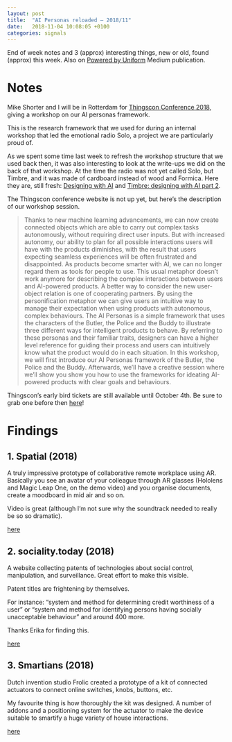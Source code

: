 ```yaml
---
layout: post
title:  "AI Personas reloaded — 2018/11"
date:   2018-11-04 10:08:05 +0100
categories: signals
---
```


End of week notes and 3 (approx) interesting things, new or old, found (approx) this week. Also on [Powered by Uniform](https://medium.com/uniform-creative-technology/tagged/weeknotes) Medium publication.

# Notes
Mike Shorter and I will be in Rotterdam for [Thingscon Conference 2018](https://www.thingscon.nl/), giving a workshop on our AI personas framework.

This is the research framework that we used for during an internal workshop that led the emotional radio Solo, a project we are particularly proud of.

As we spent some time last week to refresh the workshop structure that we used back then, it was also interesting to look at the write-ups we did on the back of that workshop. At the time the radio was not yet called Solo, but Timbre, and it was made of cardboard instead of wood and Formica. Here they are, still fresh: [Designing with AI](https://design.uniform.net/blog/designing-with-ai) and [Timbre: designing with AI part 2](https://design.uniform.net/blog/timbre-designing-with-ai-part-2).

The Thingscon conference website is not up yet, but here’s the description of our workshop session.

> Thanks to new machine learning advancements, we can now create connected objects which are able to carry out complex tasks autonomously, without requiring direct user inputs.
But with increased autonomy, our ability to plan for all possible interactions users will have with the products diminishes, with the result that users expecting seamless experiences will be often frustrated and disappointed.
As products become smarter with AI, we can no longer regard them as tools for people to use. This usual metaphor doesn’t work anymore for describing the complex interactions between users and AI-powered products. A better way to consider the new user-object relation is one of cooperating partners.
By using the personification metaphor we can give users an intuitive way to manage their expectation when using products with autonomous, complex behaviours.
The AI Personas is a simple framework that uses the characters of the Butler, the Police and the Buddy to illustrate three different ways for intelligent products to behave. By referring to these personas and their familiar traits, designers can have a higher level reference for guiding their process and users can intuitively know what the product would do in each situation.
In this workshop, we will first introduce our AI Personas framework of the Butler, the Police and the Buddy. Afterwards, we’ll have a creative session where we’ll show you show you how to use the frameworks for ideating AI-powered products with clear goals and behaviours.

Thingscon’s early bird tickets are still available until October 4th. Be sure to grab one before then [here](https://www.thingscon.nl/conference-2018/)!

# Findings

## 1. Spatial (2018)
A truly impressive prototype of collaborative remote workplace using AR. Basically you see an avatar of your colleague through AR glasses (Hololens and Magic Leap One, on the demo video) and you organise documents, create a moodboard in mid air and so on.

Video is great (although I’m not sure why the soundtrack needed to really be so so dramatic).

[here](https://www.spatial.is/)

## 2. sociality.today (2018)
A website collecting patents of technologies about social control, manipulation, and surveillance. Great effort to make this visible.

Patent titles are frightening by themselves.

For instance: “system and method for determining credit worthiness of a user” or “system and method for identifying persons having socially unacceptable behaviour” and around 400 more.

Thanks Erika for finding this.

[here](https://www.sociality.today/)

##  3. Smartians (2018)
Dutch invention studio Frolic created a prototype of a kit of connected actuators to connect online switches, knobs, buttons, etc.

My favourite thing is how thoroughly the kit was designed. A number of addons and a positioning system for the actuator to make the device suitable to smartify a huge variety of house interactions.

[here](https://frolicstudio.com/portfolio/smartians/)
